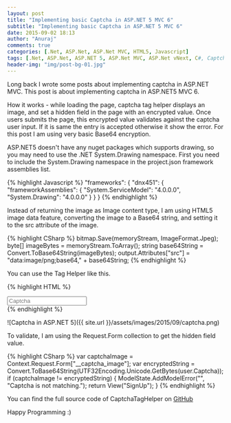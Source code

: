 ```yaml
---
layout: post
title: "Implementing basic Captcha in ASP.NET 5 MVC 6"
subtitle: "Implementing basic Captcha in ASP.NET 5 MVC 6"
date: 2015-09-02 18:13
author: "Anuraj"
comments: true
categories: [.Net, ASP.Net, ASP.Net MVC, HTML5, Javascript]
tags: [.Net, ASP.Net, ASP.NET 5, ASP.Net MVC, ASP.Net vNext, C#, Captcha, TagHelpers]
header-img: "img/post-bg-01.jpg"
---
```

Long back I wrote some posts about implementing captcha in ASP.NET MVC. This post is about implementing captcha in ASP.NET5 MVC 6. 

How it works - while loading the page, captcha tag helper displays an image, and set a hidden field in the page with an encrypted value. Once users submits the page, this encrypted value validates against the captcha user input. If it is same the entry is accepted otherwise it show the error. For this post I am using very basic Base64 encryption.

ASP.NET5 doesn't have any nuget packages which supports drawing, so you may need to use the .NET System.Drawing namespace. First you need to include the System.Drawing namespace in the project.json framework assemblies list. 

{% highlight Javascript %}
"frameworks": {
  "dnx451": {
    "frameworkAssemblies": {
        "System.ServiceModel": "4.0.0.0",
        "System.Drawing": "4.0.0.0"
    }
  }
}
{% endhighlight %}

Instead of returning the image as Image content type, I am using HTML5 image data feature, converting the image to a Base64 string, and setting it to the src attribute of the image.

{% highlight CSharp %}
bitmap.Save(memoryStream, ImageFormat.Jpeg);
byte[] imageBytes = memoryStream.ToArray();
string base64String = Convert.ToBase64String(imageBytes);
output.Attributes["src"] = "data:image/png;base64," + base64String;
{% endhighlight %}

You can use the Tag Helper like this.

{% highlight HTML %}
<div class="form-group">
    <div class="col-sm-offset-2 col-sm-10" />
    <div>
        <input type="text" asp-for="Captcha" class="form-control" placeholder="Captcha" />            
    </div>
    </div>
</div>
{% endhighlight %}

![Captcha in ASP.NET 5]({{ site.url }}/assets/images/2015/09/captcha.png)

To validate, I am using the Request.Form collection to get the hidden field value.

{% highlight CSharp %}
var captchaImage = Context.Request.Form["__captcha_image"];
var encryptedString = 
Convert.ToBase64String(UTF32Encoding.Unicode.GetBytes(user.Captcha));
if (captchaImage != encryptedString)
{
    ModelState.AddModelError("", "Captcha is not matching.");
    return View("SignUp");
}
{% endhighlight %}

You can find the full source code of CaptchaTagHelper on [GitHub](https://github.com/anuraj/RSSReader/blob/master/src/RSSReader/TagHelpers/CaptchaTagHelper.cs)

Happy Programming :)
